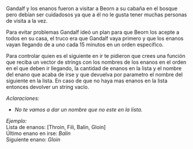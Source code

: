 <div><p>Gandalf y los enanos fueron a visitar a Beorn a su cabaña en el bosque pero debían ser cuidadosos ya que a él no le gusta tener muchas personas de visita a la vez.</p><p>Para evitar problemas Gandalf ideó un plan para que Beorn los acepte a todos en su casa, el truco era que Gandalf vaya primero y que los enanos vayan llegando de a uno cada 15 minutos en un orden especifico.</p><p>Para controlar quien es el siguiente en ir te pidieron que crees una función que reciba un vector de strings con los nombres de los enanos en el orden en el que deben ir llegando, la cantidad de enanos en la lista y el nombre del enano que acaba de irse y que devuelva por parametro el nombre del siguiente en la lista. En caso de que no haya mas enanos en la lista entonces devolver un string vacío.</p><i>Aclaraciones:</i><ul><li><i>No te vamos a dar un nombre que no este en la lista.​</i></li></ul><p><i>Ejemplo:</i><br/>Lista de enanos: [Throin, Fili, Balin, Gloin]<br/>Último enano en irse: <i>Balin</i><br/>Siguiente enano: <i>Gloin</i><br/></p><div style="text-align: left;"><br/></div></div>